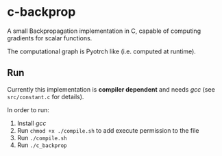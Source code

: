 # c-backprop
A small Backpropagation implementation in C, capable of computing gradients for scalar functions.

The computational graph is Pyotrch like (i.e. computed at runtime).

## Run
Currently this implementation is **compiler dependent** and needs *gcc* (see `src/constant.c` for details).

In order to run:

1. Install *gcc*
2. Run `chmod +x ./compile.sh` to add execute permission to the file
3. Run `./compile.sh`
4. Run `./c_backprop`
